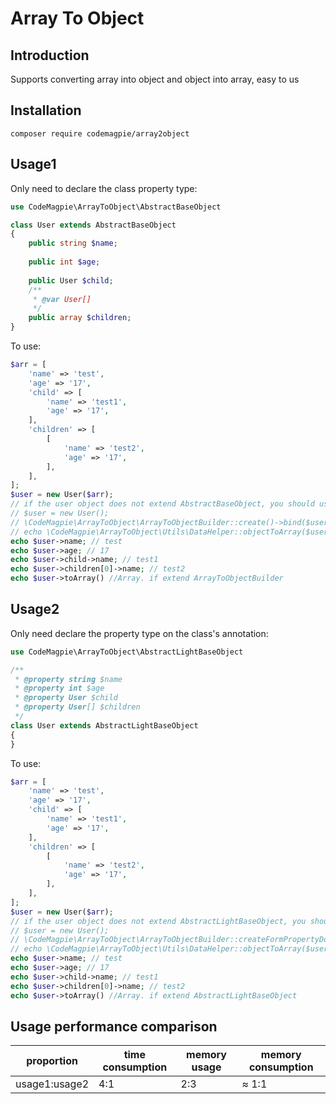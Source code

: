 # Array To Object
## Introduction
Supports converting array into object and object into array, easy to us
## Installation
```shell
composer require codemagpie/array2object
```
## Usage1
Only need to declare the class property type:
```php
use CodeMagpie\ArrayToObject\AbstractBaseObject

class User extends AbstractBaseObject
{
    public string $name;
    
    public int $age;
    
    public User $child;
    /** 
     * @var User[] 
     */
    public array $children;
}
```
To use:
```php
$arr = [
    'name' => 'test',
    'age' => '17',
    'child' => [
        'name' => 'test1',
        'age' => '17',
    ],
    'children' => [
        [
            'name' => 'test2',
            'age' => '17',
        ],
    ],
];
$user = new User($arr);
// if the user object does not extend AbstractBaseObject, you should use:
// $user = new User();
// \CodeMagpie\ArrayToObject\ArrayToObjectBuilder::create()->bind($user);
// echo \CodeMagpie\ArrayToObject\Utils\DataHelper::objectToArray($user); // Array
echo $user->name; // test
echo $user->age; // 17
echo $user->child->name; // test1
echo $user->children[0]->name; // test2
echo $user->toArray() //Array. if extend ArrayToObjectBuilder
```
## Usage2
Only need declare the property type on the class's annotation:
```php
use CodeMagpie\ArrayToObject\AbstractLightBaseObject

/**
 * @property string $name
 * @property int $age
 * @property User $child
 * @property User[] $children
 */
class User extends AbstractLightBaseObject
{
}
```
To use:
```php
$arr = [
    'name' => 'test',
    'age' => '17',
    'child' => [
        'name' => 'test1',
        'age' => '17',
    ],
    'children' => [
        [
            'name' => 'test2',
            'age' => '17',
        ],
    ],
];
$user = new User($arr);
// if the user object does not extend AbstractLightBaseObject, you should use:
// $user = new User();
// \CodeMagpie\ArrayToObject\ArrayToObjectBuilder::createFormPropertyDocParser()->bind($user);
// echo \CodeMagpie\ArrayToObject\Utils\DataHelper::objectToArray($user);// Array
echo $user->name; // test
echo $user->age; // 17
echo $user->child->name; // test1
echo $user->children[0]->name; // test2
echo $user->toArray() //Array. if extend AbstractLightBaseObject
```
## Usage performance comparison

| proportion    | time consumption | memory usage | memory consumption |
|---------------|------------------|--------------|--------------------|
| usage1:usage2 | 4:1              | 2:3          | ≈ 1:1              |
